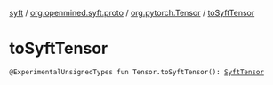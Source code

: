 [syft](../../index.md) / [org.openmined.syft.proto](../index.md) / [org.pytorch.Tensor](index.md) / [toSyftTensor](./to-syft-tensor.md)

# toSyftTensor

`@ExperimentalUnsignedTypes fun Tensor.toSyftTensor(): `[`SyftTensor`](../-syft-tensor/index.md)